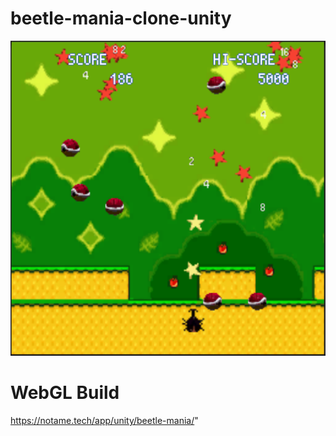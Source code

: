 # beetle-mania-clone-unity

![screenshot](https://raw.githubusercontent.com/wertrain/beetle-mania-clone-unity/main/Screenshots/beetlemania.PNG)

# WebGL Build
https://notame.tech/app/unity/beetle-mania/"

